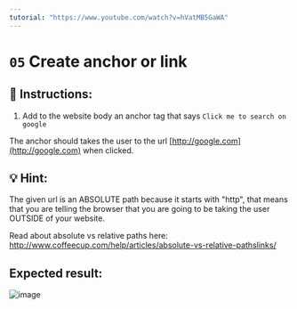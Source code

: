 ```yaml
---
tutorial: "https://www.youtube.com/watch?v=hVatMB5GaWA"
---
```


# `05` Create anchor or link

## 📝 Instructions:

1. Add to the website body an anchor tag that says `Click me to search on google`

The anchor should takes the user to the url [http://google.com](http://google.com) when clicked.

## 💡 Hint:

The given url is an ABSOLUTE path because it starts with "http", that means that you are telling the browser that you are going to be taking the user OUTSIDE of your website.

Read about absolute vs relative paths here: http://www.coffeecup.com/help/articles/absolute-vs-relative-pathslinks/

## Expected result:

![image](../,,/.learn/assets/05-create-anchors.png)
